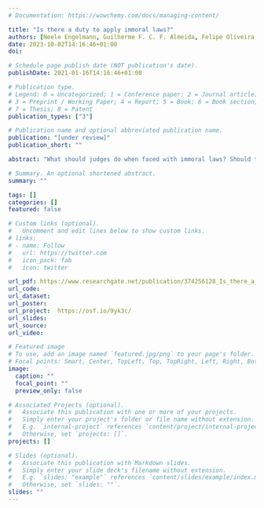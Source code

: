 ```yaml
---
# Documentation: https://wowchemy.com/docs/managing-content/

title: "Is there a duty to apply immoral laws?"
authors: [Neele Engelmann, Guilherme F. C. F. Almeida, Felipe Oliveira de Sousa, Karolina Prochownik, Ivar Hannikainen, Noel Struchiner, Stefan Magen]
date: 2023-10-02T14:16:46+01:00
doi: 

# Schedule page publish date (NOT publication's date).
publishDate: 2021-01-16T14:16:46+01:00

# Publication type.
# Legend: 0 = Uncategorized; 1 = Conference paper; 2 = Journal article;
# 3 = Preprint / Working Paper; 4 = Report; 5 = Book; 6 = Book section;
# 7 = Thesis; 8 = Patent
publication_types: ["3"]

# Publication name and optional abbreviated publication name.
publication: "[under review]"
publication_short: ""

abstract: "What should judges do when faced with immoral laws? Should they apply them withoutexception, since “the law is the law”? Or can exceptions be made for grossly immoral laws,such as historically, Nazi law? Surveying laypeople (N = 167) and people with some legaltraining (N = 141) on these matters, we find a surprisingly strong, monotonic relationship between people’s subjective moral evaluation of laws and their judgments that these lawsshould be applied in concrete cases. This tendency is most pronounced among individuals who endorse Natural Law (i.e., the legal-philosophical view that immoral laws are not validlaws at all), and is attenuated when disagreement about the moral status of a law is considered reasonable. The relationship is equally strong for laypeople and for those withlegal training. We situate our findings within the broader context of morality’s influence on legal reasoning that experimental jurisprudence has uncovered in recent years, and considernormative implications."

# Summary. An optional shortened abstract.
summary: ""

tags: []
categories: []
featured: false

# Custom links (optional).
#   Uncomment and edit lines below to show custom links.
# links:
# - name: Follow
#   url: https://twitter.com
#   icon_pack: fab
#   icon: twitter

url_pdf: https://www.researchgate.net/publication/374256128_Is_there_a_duty_to_apply_immoral_laws
url_code:
url_dataset:
url_poster:
url_project:  https://osf.io/9yk3c/
url_slides:
url_source:
url_video:

# Featured image
# To use, add an image named `featured.jpg/png` to your page's folder. 
# Focal points: Smart, Center, TopLeft, Top, TopRight, Left, Right, BottomLeft, Bottom, BottomRight.
image:
  caption: ""
  focal_point: ""
  preview_only: false

# Associated Projects (optional).
#   Associate this publication with one or more of your projects.
#   Simply enter your project's folder or file name without extension.
#   E.g. `internal-project` references `content/project/internal-project/index.md`.
#   Otherwise, set `projects: []`.
projects: []

# Slides (optional).
#   Associate this publication with Markdown slides.
#   Simply enter your slide deck's filename without extension.
#   E.g. `slides: "example"` references `content/slides/example/index.md`.
#   Otherwise, set `slides: ""`.
slides: ""
---
```


